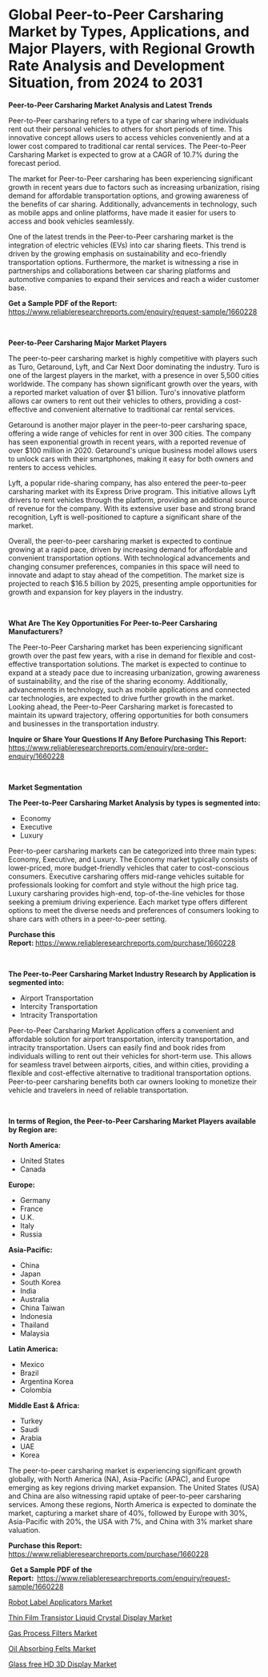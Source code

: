 <p><h1>Global Peer-to-Peer Carsharing Market by Types, Applications, and Major Players, with Regional Growth Rate Analysis and Development Situation, from 2024 to 2031</h1></p><p><strong>Peer-to-Peer Carsharing Market Analysis and Latest Trends</strong></p>
<p><p>Peer-to-Peer carsharing refers to a type of car sharing where individuals rent out their personal vehicles to others for short periods of time. This innovative concept allows users to access vehicles conveniently and at a lower cost compared to traditional car rental services. The Peer-to-Peer Carsharing Market is expected to grow at a CAGR of 10.7% during the forecast period.</p><p>The market for Peer-to-Peer carsharing has been experiencing significant growth in recent years due to factors such as increasing urbanization, rising demand for affordable transportation options, and growing awareness of the benefits of car sharing. Additionally, advancements in technology, such as mobile apps and online platforms, have made it easier for users to access and book vehicles seamlessly.</p><p>One of the latest trends in the Peer-to-Peer carsharing market is the integration of electric vehicles (EVs) into car sharing fleets. This trend is driven by the growing emphasis on sustainability and eco-friendly transportation options. Furthermore, the market is witnessing a rise in partnerships and collaborations between car sharing platforms and automotive companies to expand their services and reach a wider customer base.</p></p>
<p><strong>Get a Sample PDF of the Report:&nbsp;</strong> <a href="https://www.reliableresearchreports.com/enquiry/request-sample/1660228">https://www.reliableresearchreports.com/enquiry/request-sample/1660228</a></p>
<p>&nbsp;</p>
<p><strong>Peer-to-Peer Carsharing Major Market Players</strong></p>
<p><p>The peer-to-peer carsharing market is highly competitive with players such as Turo, Getaround, Lyft, and Car Next Door dominating the industry. Turo is one of the largest players in the market, with a presence in over 5,500 cities worldwide. The company has shown significant growth over the years, with a reported market valuation of over $1 billion. Turo's innovative platform allows car owners to rent out their vehicles to others, providing a cost-effective and convenient alternative to traditional car rental services.</p><p>Getaround is another major player in the peer-to-peer carsharing space, offering a wide range of vehicles for rent in over 300 cities. The company has seen exponential growth in recent years, with a reported revenue of over $100 million in 2020. Getaround's unique business model allows users to unlock cars with their smartphones, making it easy for both owners and renters to access vehicles.</p><p>Lyft, a popular ride-sharing company, has also entered the peer-to-peer carsharing market with its Express Drive program. This initiative allows Lyft drivers to rent vehicles through the platform, providing an additional source of revenue for the company. With its extensive user base and strong brand recognition, Lyft is well-positioned to capture a significant share of the market.</p><p>Overall, the peer-to-peer carsharing market is expected to continue growing at a rapid pace, driven by increasing demand for affordable and convenient transportation options. With technological advancements and changing consumer preferences, companies in this space will need to innovate and adapt to stay ahead of the competition. The market size is projected to reach $16.5 billion by 2025, presenting ample opportunities for growth and expansion for key players in the industry.</p></p>
<p>&nbsp;</p>
<p><strong>What Are The Key Opportunities For Peer-to-Peer Carsharing Manufacturers?</strong></p>
<p><p>The Peer-to-Peer Carsharing market has been experiencing significant growth over the past few years, with a rise in demand for flexible and cost-effective transportation solutions. The market is expected to continue to expand at a steady pace due to increasing urbanization, growing awareness of sustainability, and the rise of the sharing economy. Additionally, advancements in technology, such as mobile applications and connected car technologies, are expected to drive further growth in the market. Looking ahead, the Peer-to-Peer Carsharing market is forecasted to maintain its upward trajectory, offering opportunities for both consumers and businesses in the transportation industry.</p></p>
<p><strong>Inquire or Share Your Questions If Any Before Purchasing This Report:</strong> <a href="https://www.reliableresearchreports.com/enquiry/pre-order-enquiry/1660228">https://www.reliableresearchreports.com/enquiry/pre-order-enquiry/1660228</a></p>
<p>&nbsp;</p>
<p><strong>Market Segmentation</strong></p>
<p><strong>The Peer-to-Peer Carsharing Market Analysis by types is segmented into:</strong></p>
<p><ul><li>Economy</li><li>Executive</li><li>Luxury</li></ul></p>
<p><p>Peer-to-peer carsharing markets can be categorized into three main types: Economy, Executive, and Luxury. The Economy market typically consists of lower-priced, more budget-friendly vehicles that cater to cost-conscious consumers. Executive carsharing offers mid-range vehicles suitable for professionals looking for comfort and style without the high price tag. Luxury carsharing provides high-end, top-of-the-line vehicles for those seeking a premium driving experience. Each market type offers different options to meet the diverse needs and preferences of consumers looking to share cars with others in a peer-to-peer setting.</p></p>
<p><strong>Purchase this Report:&nbsp;</strong><a href="https://www.reliableresearchreports.com/purchase/1660228">https://www.reliableresearchreports.com/purchase/1660228</a></p>
<p>&nbsp;</p>
<p><strong>The Peer-to-Peer Carsharing Market Industry Research by Application is segmented into:</strong></p>
<p><ul><li>Airport Transportation</li><li>Intercity Transportation</li><li>Intracity Transportation</li></ul></p>
<p><p>Peer-to-Peer Carsharing Market Application offers a convenient and affordable solution for airport transportation, intercity transportation, and intracity transportation. Users can easily find and book rides from individuals willing to rent out their vehicles for short-term use. This allows for seamless travel between airports, cities, and within cities, providing a flexible and cost-effective alternative to traditional transportation options. Peer-to-peer carsharing benefits both car owners looking to monetize their vehicle and travelers in need of reliable transportation.</p></p>
<p>&nbsp;</p>
<p><strong>In terms of Region, the Peer-to-Peer Carsharing Market Players available by Region are:</strong></p>
<p>
    <p> <strong> North America: </strong>
        <ul>
            <li>United States</li>
            <li>Canada</li>
        </ul>
        </p> 
    <p> <strong> Europe: </strong>
        <ul>
            <li>Germany</li>
            <li>France</li>
            <li>U.K.</li>
            <li>Italy</li>
            <li>Russia</li>
        </ul>
        </p> 
    <p> <strong> Asia-Pacific: </strong>
        <ul>
            <li>China</li>
            <li>Japan</li>
            <li>South Korea</li>
            <li>India</li>
            <li>Australia</li>
            <li>China Taiwan</li>
            <li>Indonesia</li>
            <li>Thailand</li>
            <li>Malaysia</li>
        </ul>
        </p> 
    <p> <strong> Latin America: </strong>
        <ul>
            <li>Mexico</li>
            <li>Brazil</li>
            <li>Argentina Korea</li>
            <li>Colombia</li>
        </ul>
        </p> 
    <p> <strong> Middle East & Africa: </strong>
        <ul>
            <li>Turkey</li>
            <li>Saudi</li>
            <li>Arabia</li>
            <li>UAE</li>
            <li>Korea</li>
        </ul>
    </p>
    </p>
<p><p>The peer-to-peer carsharing market is experiencing significant growth globally, with North America (NA), Asia-Pacific (APAC), and Europe emerging as key regions driving market expansion. The United States (USA) and China are also witnessing rapid uptake of peer-to-peer carsharing services. Among these regions, North America is expected to dominate the market, capturing a market share of 40%, followed by Europe with 30%, Asia-Pacific with 20%, the USA with 7%, and China with 3% market share valuation.</p></p>
<p><strong>Purchase this Report: </strong><a href="https://www.reliableresearchreports.com/purchase/1660228">https://www.reliableresearchreports.com/purchase/1660228</a></p>
<p>&nbsp;<strong>Get a Sample PDF of the Report:&nbsp;&nbsp;</strong><a href="https://www.reliableresearchreports.com/enquiry/request-sample/1660228">https://www.reliableresearchreports.com/enquiry/request-sample/1660228</a></p>
<p><strong></strong></p>
<p><p><a href="https://pretty-mail-caf.notion.site/Robot-Label-Applicators-Market-Size-Growth-Outlook-from-2024-to-2031-projecting-at-Market-s-Trends-d1f27f7478c24685bb75af6626ca2326">Robot Label Applicators Market</a></p><p><a href="https://view.publitas.com/reportprime-1/thin-film-transistor-liquid-crystal-display-market-size-and-growth-market-segmentation-regional-and-country-breakdowns-and-market-trends-for-period-from-2024-2031/">Thin Film Transistor Liquid Crystal Display Market</a></p><p><a href="https://full-wildebeest-80b.notion.site/Gas-Process-Filters-Market-Research-Report-Provides-thorough-Industry-Overview-which-offers-an-In-D-af5724af161841eb91098ed60b7ba51f">Gas Process Filters Market</a></p><p><a href="https://flame-sidecar-702.notion.site/Oil-Absorbing-Felts-Market-A-Comprehensive-Report-of-its-Market-Share-Growth-Trends-2024-2031-54240f438060473ab77ad4f4e5c4e151">Oil Absorbing Felts Market</a></p><p><a href="https://view.publitas.com/reportprime-1/glass-free-hd-3d-display-market-growth-market-trends-covid-19-impact-and-forecasts-for-period-from-2024-2031/">Glass free HD 3D Display Market</a></p></p>
